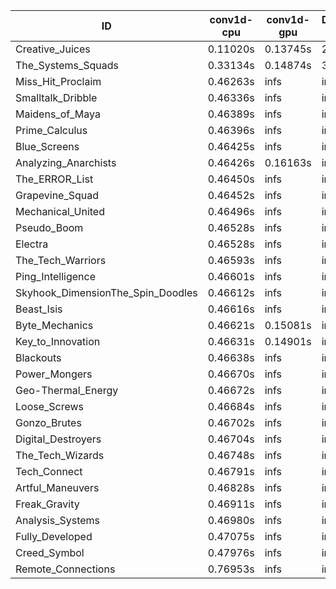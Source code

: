 |ID|conv1d-cpu|conv1d-gpu|DWSPConv2D-gpu|gemm-gpu|avg|
|-|-|-|-|-|-|
|Creative_Juices|0.11020s|0.13745s|2.86259s|1.77234s|1.22065s|
|The_Systems_Squads|0.33134s|0.14874s|3.07985s|4.36998s|1.98248s|
|Miss_Hit_Proclaim|0.46263s|infs|infs|4.42900s|infs|
|Smalltalk_Dribble|0.46336s|infs|infs|4.41243s|infs|
|Maidens_of_Maya|0.46389s|infs|infs|4.43092s|infs|
|Prime_Calculus|0.46396s|infs|infs|4.44336s|infs|
|Blue_Screens|0.46425s|infs|infs|4.43435s|infs|
|Analyzing_Anarchists|0.46426s|0.16163s|infs|4.43090s|infs|
|The_ERROR_List|0.46450s|infs|infs|4.44288s|infs|
|Grapevine_Squad|0.46452s|infs|infs|4.44224s|infs|
|Mechanical_United|0.46496s|infs|infs|4.43195s|infs|
|Pseudo_Boom|0.46528s|infs|infs|4.43524s|infs|
|Electra|0.46528s|infs|infs|4.45032s|infs|
|The_Tech_Warriors|0.46593s|infs|infs|4.63890s|infs|
|Ping_Intelligence|0.46601s|infs|infs|4.43992s|infs|
|Skyhook_DimensionThe_Spin_Doodles|0.46612s|infs|infs|4.43055s|infs|
|Beast_Isis|0.46616s|infs|infs|4.59635s|infs|
|Byte_Mechanics|0.46621s|0.15081s|infs|4.37791s|infs|
|Key_to_Innovation|0.46631s|0.14901s|infs|4.42646s|infs|
|Blackouts|0.46638s|infs|infs|4.43344s|infs|
|Power_Mongers|0.46670s|infs|infs|4.43470s|infs|
|Geo-Thermal_Energy|0.46672s|infs|infs|4.42741s|infs|
|Loose_Screws|0.46684s|infs|infs|4.43684s|infs|
|Gonzo_Brutes|0.46702s|infs|infs|4.44068s|infs|
|Digital_Destroyers|0.46704s|infs|infs|4.43121s|infs|
|The_Tech_Wizards|0.46748s|infs|infs|4.44939s|infs|
|Tech_Connect|0.46791s|infs|infs|4.41133s|infs|
|Artful_Maneuvers|0.46828s|infs|infs|4.43254s|infs|
|Freak_Gravity|0.46911s|infs|infs|4.40978s|infs|
|Analysis_Systems|0.46980s|infs|infs|4.38726s|infs|
|Fully_Developed|0.47075s|infs|infs|4.42646s|infs|
|Creed_Symbol|0.47976s|infs|infs|4.46513s|infs|
|Remote_Connections|0.76953s|infs|infs|4.40481s|infs|
